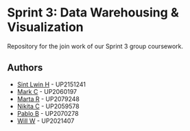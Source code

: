 # Sprint 3: Data Warehousing & Visualization

Repository for the join work of our Sprint 3 group coursework.

## Authors

- [Sint Lwin H](https://github.com/sint18) - UP2151241
- [Mark C](https://github.com/mark-chit) - UP2060197
- [Marta R](https://github.com/m0urao) - UP2079248
- [Nikita C](https://github.com/NikBit101) - UP2059578
- [Pablo B](https://github.com/PabloBeJ) - UP2070278
- [Will W](https://github.com/UP2021407) - UP2021407
